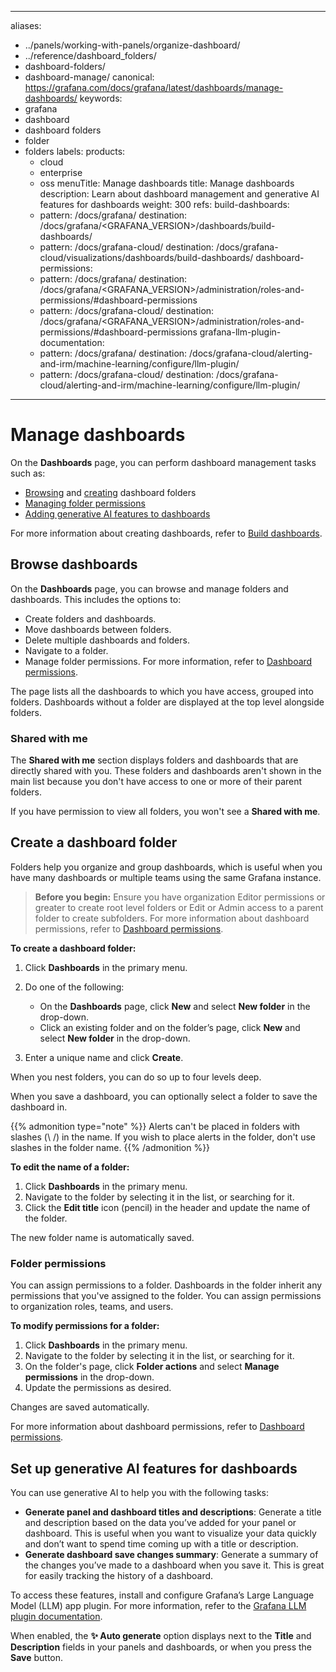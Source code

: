 -----

aliases:

- ../panels/working-with-panels/organize-dashboard/
- ../reference/dashboard\_folders/
- dashboard-folders/
- dashboard-manage/
  canonical: https://grafana.com/docs/grafana/latest/dashboards/manage-dashboards/
  keywords:
- grafana
- dashboard
- dashboard folders
- folder
- folders
  labels:
  products:
  - cloud
  - enterprise
  - oss
    menuTitle: Manage dashboards
    title: Manage dashboards
    description: Learn about dashboard management and generative AI features for dashboards
    weight: 300
    refs:
    build-dashboards:
  - pattern: /docs/grafana/
    destination: /docs/grafana/\<GRAFANA\_VERSION\>/dashboards/build-dashboards/
  - pattern: /docs/grafana-cloud/
    destination: /docs/grafana-cloud/visualizations/dashboards/build-dashboards/
    dashboard-permissions:
  - pattern: /docs/grafana/
    destination: /docs/grafana/\<GRAFANA\_VERSION\>/administration/roles-and-permissions/\#dashboard-permissions
  - pattern: /docs/grafana-cloud/
    destination: /docs/grafana/\<GRAFANA\_VERSION\>/administration/roles-and-permissions/\#dashboard-permissions
    grafana-llm-plugin-documentation:
  - pattern: /docs/grafana/
    destination: /docs/grafana-cloud/alerting-and-irm/machine-learning/configure/llm-plugin/
  - pattern: /docs/grafana-cloud/
    destination: /docs/grafana-cloud/alerting-and-irm/machine-learning/configure/llm-plugin/

-----

# Manage dashboards

On the **Dashboards** page, you can perform dashboard management tasks such as:

- [Browsing](#browse-dashboards) and [creating](#create-a-dashboard-folder) dashboard folders
- [Managing folder permissions](#folder-permissions)
- [Adding generative AI features to dashboards](#set-up-generative-ai-features-for-dashboards)

For more information about creating dashboards, refer to [Build dashboards](ref:build-dashboards).

## Browse dashboards

On the **Dashboards** page, you can browse and manage folders and dashboards. This includes the options to:

- Create folders and dashboards.
- Move dashboards between folders.
- Delete multiple dashboards and folders.
- Navigate to a folder.
- Manage folder permissions. For more information, refer to [Dashboard permissions](ref:dashboard-permissions).

The page lists all the dashboards to which you have access, grouped into folders. Dashboards without a folder are displayed at the top level alongside folders.

### Shared with me

The **Shared with me** section displays folders and dashboards that are directly shared with you. These folders and dashboards aren't shown in the main list because you don't have access to one or more of their parent folders.

If you have permission to view all folders, you won't see a **Shared with me**.

## Create a dashboard folder

Folders help you organize and group dashboards, which is useful when you have many dashboards or multiple teams using the same Grafana instance.

> **Before you begin:** Ensure you have organization Editor permissions or greater to create root level folders or Edit or Admin access to a parent folder to create subfolders. For more information about dashboard permissions, refer to [Dashboard permissions](ref:dashboard-permissions).

**To create a dashboard folder:**

1. Click **Dashboards** in the primary menu.

2. Do one of the following:
   
   - On the **Dashboards** page, click **New** and select **New folder** in the drop-down.
   - Click an existing folder and on the folder’s page, click **New** and select **New folder** in the drop-down.

3. Enter a unique name and click **Create**.

When you nest folders, you can do so up to four levels deep.

When you save a dashboard, you can optionally select a folder to save the dashboard in.

{{% admonition type="note" %}}
Alerts can't be placed in folders with slashes (\\ /) in the name. If you wish to place alerts in the folder, don't use slashes in the folder name.
{{% /admonition %}}

**To edit the name of a folder:**

1. Click **Dashboards** in the primary menu.
2. Navigate to the folder by selecting it in the list, or searching for it.
3. Click the **Edit title** icon (pencil) in the header and update the name of the folder.

The new folder name is automatically saved.

### Folder permissions

You can assign permissions to a folder. Dashboards in the folder inherit any permissions that you've assigned to the folder. You can assign permissions to organization roles, teams, and users.

**To modify permissions for a folder:**

1. Click **Dashboards** in the primary menu.
2. Navigate to the folder by selecting it in the list, or searching for it.
3. On the folder's page, click **Folder actions** and select **Manage permissions** in the drop-down.
4. Update the permissions as desired.

Changes are saved automatically.

For more information about dashboard permissions, refer to [Dashboard permissions](ref:dashboard-permissions).

## Set up generative AI features for dashboards

You can use generative AI to help you with the following tasks:

- **Generate panel and dashboard titles and descriptions**: Generate a title and description based on the data you’ve added for your panel or dashboard. This is useful when you want to visualize your data quickly and don’t want to spend time coming up with a title or description.
- **Generate dashboard save changes summary**: Generate a summary of the changes you’ve made to a dashboard when you save it. This is great for easily tracking the history of a dashboard.

To access these features, install and configure Grafana’s Large Language Model (LLM) app plugin. For more information, refer to the [Grafana LLM plugin documentation](ref:grafana-llm-plugin-documentation).

When enabled, the **✨ Auto generate** option displays next to the **Title** and **Description** fields in your panels and dashboards, or when you press the **Save** button.
